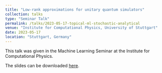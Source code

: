 ```yaml
---
title: "Low-rank approximations for unitary quantum simulators"
collection: talks
type: "Seminar Talk"
permalink: /talks/2023-05-17-topical-ml-stochastic-analytical
venue: "Institute for Computational Physics, University of Stuttgart"
date: 2023-05-17
location: "Stuttgart, Germany"
---
```


This talk was given in the Machine Learning Seminar at the Institute for Computational Physics.

The slides can be downloaded [here](https://daniel-fink-de.github.io/files/2023-05-17-topical-ml-stochastic-analytical.pdf).
